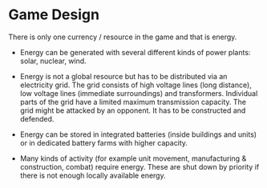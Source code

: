 # Game Design

There is only one currency / resource in the game and that is energy.

* Energy can be generated with several different kinds of power plants: solar,
  nuclear, wind.

* Energy is not a global resource but has to be distributed via an electricity
  grid. The grid consists of high voltage lines (long distance), low voltage
  lines (immediate surroundings) and transformers. Individual parts of the grid
  have a limited maximum transmission capacity. The grid might be attacked by
  an opponent. It has to be constructed and defended.

* Energy can be stored in integrated batteries (inside buildings and units) or
  in dedicated battery farms with higher capacity.

* Many kinds of activity (for example unit movement, manufacturing &
  construction, combat) require energy. These are shut down by priority if
  there is not enough locally available energy.
